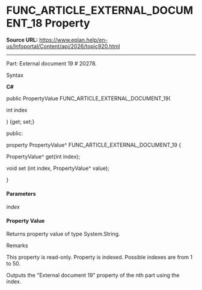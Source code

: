 # FUNC_ARTICLE_EXTERNAL_DOCUMENT_18 Property

**Source URL:** https://www.eplan.help/en-us/Infoportal/Content/api/2026/topic920.html

---

Part: External document 19 # 20278.

Syntax

**C#**



public PropertyValue FUNC_ARTICLE_EXTERNAL_DOCUMENT_19( 

   int index

) {get; set;}

public:

property PropertyValue^ FUNC_ARTICLE_EXTERNAL_DOCUMENT_19 {

   PropertyValue^ get(int index);

   void set (int index, PropertyValue^ value);

}


#### Parameters

*index*

#### Property Value

Returns property value of type System.String.

Remarks

This property is read-only. Property is indexed. Possible indexes are from 1 to 50.

Outputs the "External document 19" property of the nth part using the index.
